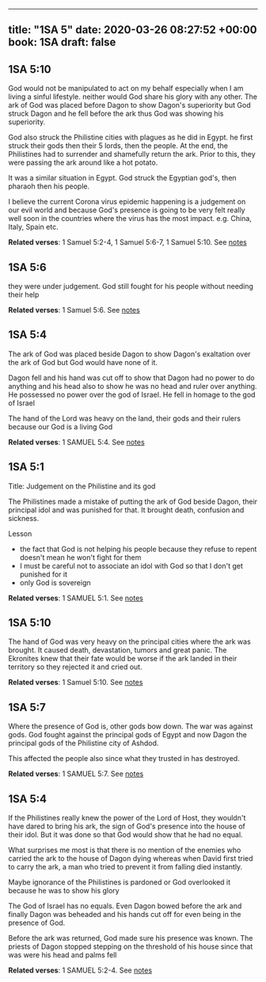 
---
title: "1SA 5"
date: 2020-03-26 08:27:52 +00:00
book: 1SA
draft: false
---

## 1SA 5:10

God would not be manipulated to act on my behalf especially when I am living a sinful lifestyle. neither would God share his glory with any other. The ark of God was placed before Dagon to show Dagon's superiority but God struck Dagon and he fell before the ark thus God was showing his superiority.

God also struck the Philistine cities with plagues as he did in Egypt. he first struck their gods then their 5 lords, then the people. At the end, the Philistines had to surrender and shamefully return the ark. Prior to this, they were passing the ark around like a hot potato.

It was a similar situation in Egypt. God struck the Egyptian god's, then pharaoh then his people.

I believe the current Corona virus epidemic happening is a judgement on our evil world and because God's presence is going to be very felt really well soon in the countries where the virus has the most impact. e.g. China, Italy, Spain etc.

**Related verses**: 1 Samuel 5:2-4, 1 Samuel 5:6-7, 1 Samuel 5:10. See [notes](https://my.bible.com/notes/3393655593809732342)


## 1SA 5:6

they were under judgement. God still fought for his people without needing their help

**Related verses**: 1 Samuel 5:6. See [notes](https://my.bible.com/notes/3393646816398140059)


## 1SA 5:4

The ark of God was placed beside Dagon to show Dagon's exaltation over the ark of God but God would have none of it.

Dagon fell and his hand was cut off to show that Dagon had no power to do anything and his head also to show he was no head and ruler over anything. He possessed no power over the god of Israel. He fell in homage to the god of Israel

The hand of the Lord was heavy on the land, their gods and their rulers because our God is a living God

**Related verses**: 1 SAMUEL 5:4. See [notes](https://my.bible.com/notes/2617397447764992913)


## 1SA 5:1

Title: Judgement on the Philistine and its god

The Philistines made a mistake of putting the ark of God beside Dagon, their principal idol and was punished for that. It brought death, confusion and sickness.

Lesson
- the fact that God is not helping his people because they refuse to repent doesn't mean he won't fight for them
- I must be careful not to associate an idol with God so that I don't get punished for it
- only God is sovereign

**Related verses**: 1 SAMUEL 5:1. See [notes](https://my.bible.com/notes/2617388286096434045)


## 1SA 5:10

The hand of God was very heavy on the principal cities where the ark was brought. It caused death, devastation, tumors and great panic. The Ekronites knew that their fate would be worse if the ark landed in their territory so they rejected it and cried out.

**Related verses**: 1 Samuel 5:10. See [notes](https://my.bible.com/notes/2617381800821646183)


## 1SA 5:7

Where the presence of God is, other gods bow down. The war was against gods. God fought against the principal gods of Egypt and now Dagon the principal gods of the Philistine city of Ashdod.

This affected the people also since what they trusted in has destroyed.

**Related verses**: 1 SAMUEL 5:7. See [notes](https://my.bible.com/notes/2617379340610691933)


## 1SA 5:4

If the Philistines really knew the power of the Lord of Host, they wouldn't have dared to bring his ark, the sign of God's presence into the house of their idol. But it was done so that God would show that he had no equal.

What surprises me most is that there is no mention of the enemies who carried the ark to the house of Dagon dying whereas when David first tried to carry the ark, a man who tried to prevent it from falling died instantly.

Maybe ignorance of the Philistines is pardoned or God overlooked it because he was to show his glory

The God of Israel has no equals. Even Dagon bowed before the ark and finally Dagon was beheaded and his hands cut off for even being in the presence of God.

Before the ark was returned, God made sure his presence was known. The priests of Dagon stopped stepping on the threshold of his house since that was were his head and palms fell

**Related verses**: 1 SAMUEL 5:2-4. See [notes](https://my.bible.com/notes/2617372143126307663)

